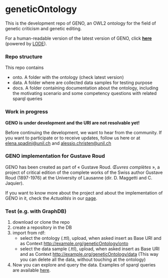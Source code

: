 # geneticOntology

This is the development repo of GENO, an OWL2 ontology for the field of genetic criticism and genetic editing.

For a human-readable version of the latest version of GENO, click **[here](https://w3id.org/lode/owlapi/https://raw.githubusercontent.com/gustaveroudproject/geneticOntology/master/onto/geneticOntology_0-2.ttl)** (powered by [LODE](http://www.essepuntato.it/lode)).


### Repo structure

This repo contains

- onto. A folder with the ontology (check latest version)
- data. A folder where are collected data samples for testing purpose
- docs. A folder containing documentation about the ontology, including the motivating scenario and some competency questions with related sparql queries


### Work in progress

**GENO is under development and the URI are not resolvable yet!**

Before continuing the development, we want to hear from the community. If you want to participate or to receive updates, follow us here or at elena.spadini@unil.ch and alessio.christen@unil.ch


### GENO implementation for Gustave Roud

GENO has been created as part of « Gustave Roud. *Œuvres complètes* », a project of critical edition of the complete works of the Swiss author Gustave Roud (1897-1976) at the University of Lausanne (dir. D. Maggetti and C. Jaquier). 

If you want to know more about the project and about the implementation of GENO in it, check the *Actualités* in our [page](https://www.unil.ch/clsr/home/menuinst/projets-de-recherche/gustave-roud-oeuvres-completes.html).



### Test (e.g. with GraphDB)

1. download or clone the repo
2. create a repository in the DB
2. import from rdf:
	- select the ontology (.ttl), upload, when asked insert as Base URI and as Context http://example.org/geneticOntology/onto
	- select the data sample (.ttl), upload, when asked insert as Base URI and as Context http://example.org/geneticOntology/data
	(This way you can delete all the data, without touching at the ontology)
3. Now you can explore and query the data. Examples of sparql queries are available [here](docs/competencyQuestions_sparqlQueries.md).



